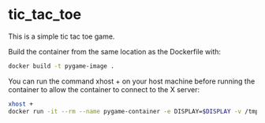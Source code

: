 # tic_tac_toe
This is a simple tic tac toe game.

Build the container from the same location as the Dockerfile with:

```sh
docker build -t pygame-image .
```

You can run the command xhost + on your host machine before running the container to allow the container to connect to the X server:

```sh
xhost +
docker run -it --rm --name pygame-container -e DISPLAY=$DISPLAY -v /tmp/.X11-unix:/tmp/.X11-unix pygame-image
```

